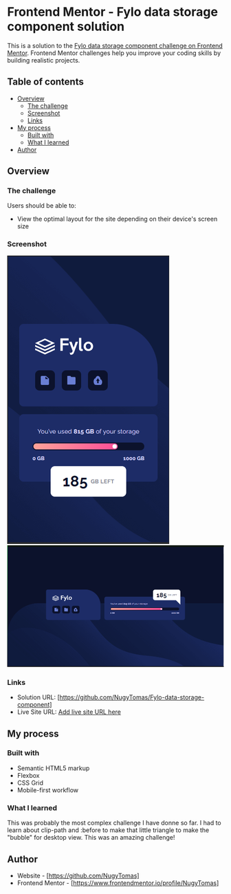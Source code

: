 # Frontend Mentor - Fylo data storage component solution

This is a solution to the [Fylo data storage component challenge on Frontend Mentor](https://www.frontendmentor.io/challenges/fylo-data-storage-component-1dZPRbV5n). Frontend Mentor challenges help you improve your coding skills by building realistic projects. 

## Table of contents

- [Overview](#overview)
  - [The challenge](#the-challenge)
  - [Screenshot](#screenshot)
  - [Links](#links)
- [My process](#my-process)
  - [Built with](#built-with)
  - [What I learned](#what-i-learned)
- [Author](#author)



## Overview

### The challenge

Users should be able to:

- View the optimal layout for the site depending on their device's screen size

### Screenshot

![](mobile.PNG) ![](desktop.PNG)


### Links

- Solution URL: [https://github.com/NugyTomas/Fylo-data-storage-component]
- Live Site URL: [Add live site URL here](https://your-live-site-url.com)

## My process

### Built with

- Semantic HTML5 markup
- Flexbox
- CSS Grid
- Mobile-first workflow


### What I learned

This was probably the most complex challenge I have donne so far. I had to learn about  clip-path and :before to make that little triangle to make the "bubble" for desktop view. This was an amazing challenge! 


## Author

- Website - [https://github.com/NugyTomas]
- Frontend Mentor - [https://www.frontendmentor.io/profile/NugyTomas]



